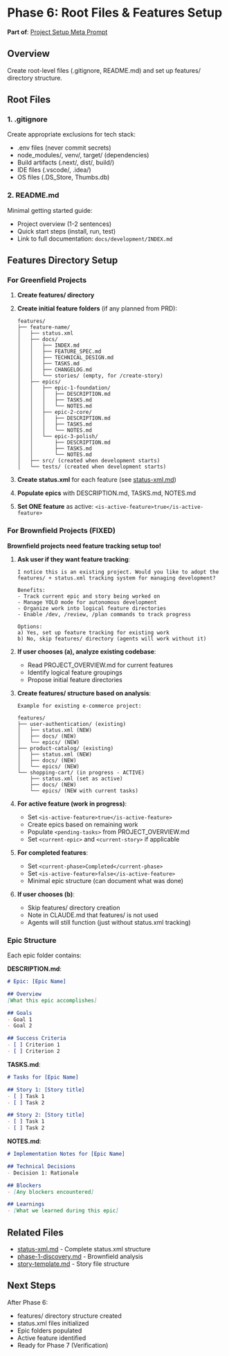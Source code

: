# Phase 6: Root Files & Features Setup

**Part of**: [Project Setup Meta Prompt](../project-setup-meta-prompt.md)

## Overview

Create root-level files (.gitignore, README.md) and set up features/ directory structure.

## Root Files

### 1. .gitignore
Create appropriate exclusions for tech stack:
- .env files (never commit secrets)
- node_modules/, venv/, target/ (dependencies)
- Build artifacts (.next/, dist/, build/)
- IDE files (.vscode/, .idea/)
- OS files (.DS_Store, Thumbs.db)

### 2. README.md
Minimal getting started guide:
- Project overview (1-2 sentences)
- Quick start steps (install, run, test)
- Link to full documentation: `docs/development/INDEX.md`

## Features Directory Setup

### For Greenfield Projects

1. **Create features/ directory**
2. **Create initial feature folders** (if any planned from PRD):
   ```
   features/
   ├── feature-name/
   │   ├── status.xml
   │   ├── docs/
   │   │   ├── INDEX.md
   │   │   ├── FEATURE_SPEC.md
   │   │   ├── TECHNICAL_DESIGN.md
   │   │   ├── TASKS.md
   │   │   ├── CHANGELOG.md
   │   │   └── stories/ (empty, for /create-story)
   │   ├── epics/
   │   │   ├── epic-1-foundation/
   │   │   │   ├── DESCRIPTION.md
   │   │   │   ├── TASKS.md
   │   │   │   └── NOTES.md
   │   │   ├── epic-2-core/
   │   │   │   ├── DESCRIPTION.md
   │   │   │   ├── TASKS.md
   │   │   │   └── NOTES.md
   │   │   └── epic-3-polish/
   │   │       ├── DESCRIPTION.md
   │   │       ├── TASKS.md
   │   │       └── NOTES.md
   │   ├── src/ (created when development starts)
   │   └── tests/ (created when development starts)
   ```

3. **Create status.xml** for each feature (see [status-xml.md](../reference/status-xml.md))
4. **Populate epics** with DESCRIPTION.md, TASKS.md, NOTES.md
5. **Set ONE feature** as active: `<is-active-feature>true</is-active-feature>`

### For Brownfield Projects (FIXED)

**Brownfield projects need feature tracking setup too!**

1. **Ask user if they want feature tracking**:
   ```
   I notice this is an existing project. Would you like to adopt the
   features/ + status.xml tracking system for managing development?
   
   Benefits:
   - Track current epic and story being worked on
   - Manage YOLO mode for autonomous development
   - Organize work into logical feature directories
   - Enable /dev, /review, /plan commands to track progress
   
   Options:
   a) Yes, set up feature tracking for existing work
   b) No, skip features/ directory (agents will work without it)
   ```

2. **If user chooses (a), analyze existing codebase**:
   - Read PROJECT_OVERVIEW.md for current features
   - Identify logical feature groupings
   - Propose initial feature directories

3. **Create features/ structure based on analysis**:
   ```
   Example for existing e-commerce project:
   
   features/
   ├── user-authentication/ (existing)
   │   ├── status.xml (NEW)
   │   ├── docs/ (NEW)
   │   └── epics/ (NEW)
   ├── product-catalog/ (existing)
   │   ├── status.xml (NEW)
   │   ├── docs/ (NEW)
   │   └── epics/ (NEW)
   └── shopping-cart/ (in progress - ACTIVE)
       ├── status.xml (set as active)
       ├── docs/ (NEW)
       └── epics/ (NEW with current tasks)
   ```

4. **For active feature (work in progress)**:
   - Set `<is-active-feature>true</is-active-feature>`
   - Create epics based on remaining work
   - Populate `<pending-tasks>` from PROJECT_OVERVIEW.md
   - Set `<current-epic>` and `<current-story>` if applicable

5. **For completed features**:
   - Set `<current-phase>Completed</current-phase>`
   - Set `<is-active-feature>false</is-active-feature>`
   - Minimal epic structure (can document what was done)

6. **If user chooses (b)**:
   - Skip features/ directory creation
   - Note in CLAUDE.md that features/ is not used
   - Agents will still function (just without status.xml tracking)

### Epic Structure

Each epic folder contains:

**DESCRIPTION.md**:
```markdown
# Epic: [Epic Name]

## Overview
[What this epic accomplishes]

## Goals
- Goal 1
- Goal 2

## Success Criteria
- [ ] Criterion 1
- [ ] Criterion 2
```

**TASKS.md**:
```markdown
# Tasks for [Epic Name]

## Story 1: [Story title]
- [ ] Task 1
- [ ] Task 2

## Story 2: [Story title]
- [ ] Task 1
- [ ] Task 2
```

**NOTES.md**:
```markdown
# Implementation Notes for [Epic Name]

## Technical Decisions
- Decision 1: Rationale

## Blockers
- [Any blockers encountered]

## Learnings
- [What we learned during this epic]
```

## Related Files
- [status-xml.md](../reference/status-xml.md) - Complete status.xml structure
- [phase-1-discovery.md](phase-1-discovery.md) - Brownfield analysis
- [story-template.md](../templates/story-template.md) - Story file structure

## Next Steps

After Phase 6:
- features/ directory structure created
- status.xml files initialized
- Epic folders populated
- Active feature identified
- Ready for Phase 7 (Verification)
